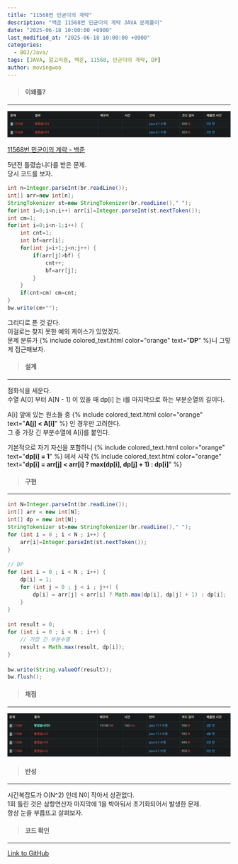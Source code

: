 ```yaml
---
title: "11568번 민균이의 계략"
description: "백준 11568번 민균이의 계략 JAVA 문제풀이"
date: "2025-06-18 10:00:00 +0900"
last_modified_at: "2025-06-18 10:00:00 +0900"
categories: 
  - BOJ/Java/
tags: [JAVA, 알고리즘, 백준, 11568, 민균이의 계략, DP]
author: movingwoo
---
```

> #### 이왜틀?  
---  
  
![img01](/assets/images/posts/BOJ/Java/2025-06-18-11568/img01.webp)  
  
[11568번 민균이의 계략 - 백준](https://www.acmicpc.net/problem/11568)  
  
5년전 틀렸습니다를 받은 문제.  
당시 코드를 보자.  
  
```java
int n=Integer.parseInt(br.readLine());
int[] arr=new int[n];
StringTokenizer st=new StringTokenizer(br.readLine()," ");
for(int i=0;i<n;i++) arr[i]=Integer.parseInt(st.nextToken());
int cm=1;
for(int i=0;i<n-1;i++) {
	int cnt=1;
	int bf=arr[i];
	for(int j=i+1;j<n;j++) {
		if(arr[j]>bf) {
			cnt++;
			bf=arr[j];
		}
	}
	if(cnt>cm) cm=cnt;
}
bw.write(cm+"");
```
  
그리디로 푼 것 같다.  
이걸로는 찾지 못한 예외 케이스가 있었겠지.  
문제 분류가 {% include colored_text.html color="orange" text="**DP**" %}니 그렇게 접근해보자.  
  
> #### 설계  
---  
  
점화식을 세운다.  
수열 A[0] 부터 A[N - 1] 이 있을 때 dp[i] 는 i를 마지막으로 하는 부분순열의 길이다.  
  
A[i] 앞에 있는 원소들 중 {% include colored_text.html color="orange" text="**A[j] < A[i]**" %} 인 경우만 고려한다.  
그 중 가장 긴 부분수열에 A[i]를 붙인다.  
  
기본적으로 자기 자신을 포함하니 {% include colored_text.html color="orange" text="**dp[i] = 1**" %} 에서 시작
{% include colored_text.html color="orange" text="**dp[i] = arr[j] < arr[i] ? max(dp[i], dp[j] + 1) : dp[i]**" %}  
  
> #### 구현  
---  
    
```java
int N=Integer.parseInt(br.readLine());
int[] arr = new int[N];
int[] dp = new int[N];
StringTokenizer st=new StringTokenizer(br.readLine()," ");
for (int i = 0 ; i < N ; i++) {
	arr[i]=Integer.parseInt(st.nextToken());
}

// DP
for (int i = 0 ; i < N ; i++) {
	dp[i] = 1;
	for (int j = 0 ; j < i ; j++) {
		dp[i] = arr[j] < arr[i] ? Math.max(dp[i], dp[j] + 1) : dp[i];
	}
}

int result = 0;
for (int i = 0 ; i < N ; i++) {
	// 가장 긴 부분수열
	result = Math.max(result, dp[i]);
}

bw.write(String.valueOf(result));
bw.flush();
```
  
> #### 채점  
---  
  
![img02](/assets/images/posts/BOJ/Java/2025-06-18-11568/img02.webp)  
  
> #### 반성  
---  
  
시간복잡도가 O(N^2) 인데 N이 작아서 상관없다.  
1회 틀린 것은 삼항연산자 마지막에 1을 박아둬서 초기화되어서 발생한 문제.  
항상 눈을 부릅뜨고 살펴보자.  
  
> #### 코드 확인   
---  
  
[Link to GitHub](https://raw.githubusercontent.com/movingwoo/movingwoo-snippets/refs/heads/main/BOJ/Java/2025-06-18-11568.java)

